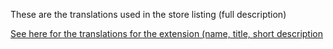 These are the translations used in the store listing (full description)

[See here for the translations for the extension (name, title, short description](/translations/store-listing)
